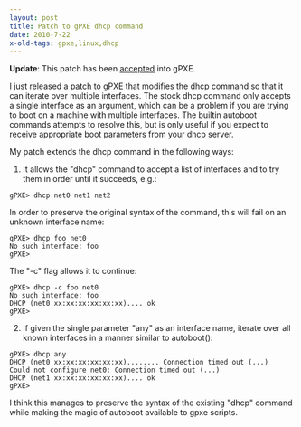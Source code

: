 ```yaml
---
layout: post
title: Patch to gPXE dhcp command
date: 2010-7-22
x-old-tags: gpxe,linux,dhcp
---
```


**Update**: This patch has been [accepted][1] into gPXE.

I just released a [patch][2] to [gPXE][3] that modifies the dhcp command so that it can iterate over multiple interfaces. The stock dhcp command only accepts a single interface as an argument, which can be a problem if you are trying to boot on a machine with multiple interfaces. The builtin autoboot commands attempts to resolve this, but is only useful if you expect to receive appropriate boot parameters from your dhcp server.

My patch extends the dhcp command in the following ways:

  1. It allows the "dhcp" command to accept a list of interfaces and to try them in order until it succeeds, e.g.:
    
    
    gPXE> dhcp net0 net1 net2
    

In order to preserve the original syntax of the command, this will fail on an unknown interface name:
    
    
    gPXE> dhcp foo net0
    No such interface: foo
    gPXE>
    

The "-c" flag allows it to continue:
    
    
    gPXE> dhcp -c foo net0
    No such interface: foo
    DHCP (net0 xx:xx:xx:xx:xx:xx).... ok
    gPXE>
    

  2. If given the single parameter "any" as an interface name, iterate over all known interfaces in a manner similar to autoboot():
    
    
    gPXE> dhcp any
    DHCP (net0 xx:xx:xx:xx:xx:xx)........ Connection timed out (...)
    Could not configure net0: Connection timed out (...)
    DHCP (net1 xx:xx:xx:xx:xx:xx).... ok
    gPXE>
    

I think this manages to preserve the syntax of the existing "dhcp" command while making the magic of autoboot available to gpxe scripts.

[1]: http://git.etherboot.org/?p=gpxe.git;a=commit;h=fa91c2c3269554df855107a24afec9a1149fee8f
[2]: http://gist.github.com/486907
[3]: http://etherboot.org/wiki/index.php

